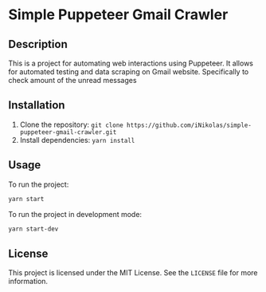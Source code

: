 # Simple Puppeteer Gmail Crawler

## Description

This is a project for automating web interactions using Puppeteer. It allows for automated testing and data scraping on Gmail website. Specifically to check amount of the unread messages

## Installation

1. Clone the repository: `git clone https://github.com/iNikolas/simple-puppeteer-gmail-crawler.git`
2. Install dependencies: `yarn install`

## Usage

To run the project:

```bash
yarn start
```

To run the project in development mode:

```bash
yarn start-dev
```

## License

This project is licensed under the MIT License. See the `LICENSE` file for more information.

